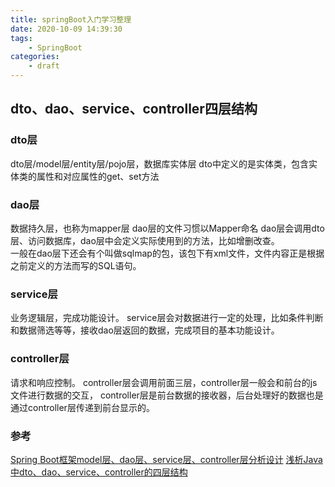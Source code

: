 ```yaml
---
title: springBoot入门学习整理
date: 2020-10-09 14:39:30
tags:
    - SpringBoot
categories:
    - draft
---
```

## dto、dao、service、controller四层结构
### dto层
dto层/model层/entity层/pojo层，数据库实体层
dto中定义的是实体类，包含实体类的属性和对应属性的get、set方法

### dao层
数据持久层，也称为mapper层
    dao层的文件习惯以Mapper命名
dao层会调用dto层、访问数据库，dao层中会定义实际使用到的方法，比如增删改查。  
一般在dao层下还会有个叫做sqlmap的包，该包下有xml文件，文件内容正是根据之前定义的方法而写的SQL语句。

### service层
业务逻辑层，完成功能设计。
service层会对数据进行一定的处理，比如条件判断和数据筛选等等，接收dao层返回的数据，完成项目的基本功能设计。

### controller层
请求和响应控制。
controller层会调用前面三层，controller层一般会和前台的js文件进行数据的交互， controller层是前台数据的接收器，后台处理好的数据也是通过controller层传递到前台显示的。

### 参考
[Spring Boot框架model层、dao层、service层、controller层分析设计](https://blog.csdn.net/Just_learn_more/article/details/90665009?utm_medium=distribute.pc_relevant.none-task-blog-BlogCommendFromMachineLearnPai2-3.channel_param&depth_1-utm_source=distribute.pc_relevant.none-task-blog-BlogCommendFromMachineLearnPai2-3.channel_param)
[浅析Java中dto、dao、service、controller的四层结构](https://blog.csdn.net/wyx0224/article/details/81190792)